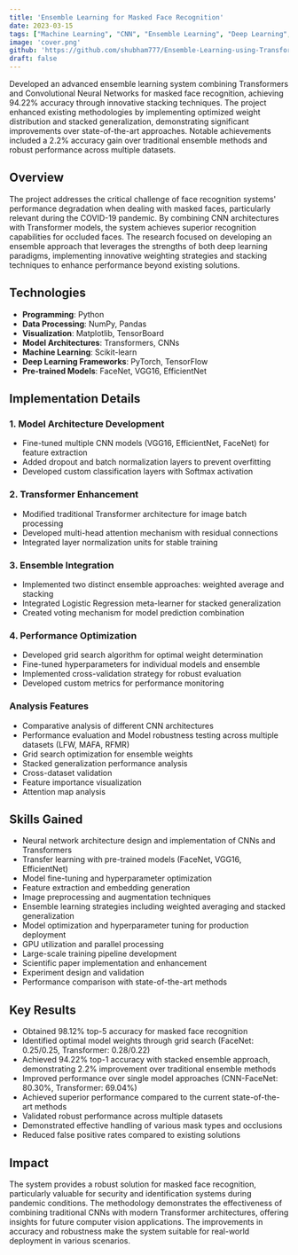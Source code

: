 ```yaml
---
title: 'Ensemble Learning for Masked Face Recognition'
date: 2023-03-15
tags: ["Machine Learning", "CNN", "Ensemble Learning", "Deep Learning", "Transfer Learning"]
image: 'cover.png'
github: 'https://github.com/shubham777/Ensemble-Learning-using-Transformers-and-Convolutional-Networks-for-Masked-Face-Recognition'
draft: false
---
```


Developed an advanced ensemble learning system combining Transformers and Convolutional Neural Networks for masked face recognition, achieving 94.22% accuracy through innovative stacking techniques. The project enhanced existing methodologies by implementing optimized weight distribution and stacked generalization, demonstrating significant improvements over state-of-the-art approaches. Notable achievements included a 2.2% accuracy gain over traditional ensemble methods and robust performance across multiple datasets.

<!--more-->

## Overview
The project addresses the critical challenge of face recognition systems' performance degradation when dealing with masked faces, particularly relevant during the COVID-19 pandemic. By combining CNN architectures with Transformer models, the system achieves superior recognition capabilities for occluded faces. The research focused on developing an ensemble approach that leverages the strengths of both deep learning paradigms, implementing innovative weighting strategies and stacking techniques to enhance performance beyond existing solutions.

## Technologies
- **Programming**: Python
- **Data Processing**: NumPy, Pandas
- **Visualization**: Matplotlib, TensorBoard
- **Model Architectures**: Transformers, CNNs
- **Machine Learning**: Scikit-learn
- **Deep Learning Frameworks**: PyTorch, TensorFlow
- **Pre-trained Models**: FaceNet, VGG16, EfficientNet


## Implementation Details

### 1. Model Architecture Development
- Fine-tuned multiple CNN models (VGG16, EfficientNet, FaceNet) for feature extraction
- Added dropout and batch normalization layers to prevent overfitting
- Developed custom classification layers with Softmax activation

### 2. Transformer Enhancement
- Modified traditional Transformer architecture for image batch processing
- Developed multi-head attention mechanism with residual connections
- Integrated layer normalization units for stable training

### 3. Ensemble Integration
- Implemented two distinct ensemble approaches: weighted average and stacking
- Integrated Logistic Regression meta-learner for stacked generalization
- Created voting mechanism for model prediction combination

### 4. Performance Optimization
- Developed grid search algorithm for optimal weight determination
- Fine-tuned hyperparameters for individual models and ensemble
- Implemented cross-validation strategy for robust evaluation
- Developed custom metrics for performance monitoring

### Analysis Features
- Comparative analysis of different CNN architectures
- Performance evaluation and Model robustness testing across multiple datasets (LFW, MAFA, RFMR)
- Grid search optimization for ensemble weights
- Stacked generalization performance analysis
- Cross-dataset validation
- Feature importance visualization
- Attention map analysis

## Skills Gained
- Neural network architecture design and implementation of CNNs and Transformers
- Transfer learning with pre-trained models (FaceNet, VGG16, EfficientNet)
- Model fine-tuning and hyperparameter optimization
- Feature extraction and embedding generation
- Image preprocessing and augmentation techniques
- Ensemble learning strategies including weighted averaging and stacked generalization
- Model optimization and hyperparameter tuning for production deployment
- GPU utilization and parallel processing
- Large-scale training pipeline development
- Scientific paper implementation and enhancement
- Experiment design and validation
- Performance comparison with state-of-the-art methods

## Key Results
- Obtained 98.12% top-5 accuracy for masked face recognition
- Identified optimal model weights through grid search (FaceNet: 0.25/0.25, Transformer: 0.28/0.22)
- Achieved 94.22% top-1 accuracy with stacked ensemble approach, demonstrating 2.2% improvement over traditional ensemble methods
- Improved performance over single model approaches (CNN-FaceNet: 80.30%, Transformer: 69.04%) 
- Achieved superior performance compared to the current state-of-the-art methods
- Validated robust performance across multiple datasets
- Demonstrated effective handling of various mask types and occlusions
- Reduced false positive rates compared to existing solutions


## Impact
The system provides a robust solution for masked face recognition, particularly valuable for security and identification systems during pandemic conditions. The methodology demonstrates the effectiveness of combining traditional CNNs with modern Transformer architectures, offering insights for future computer vision applications. The improvements in accuracy and robustness make the system suitable for real-world deployment in various scenarios.

